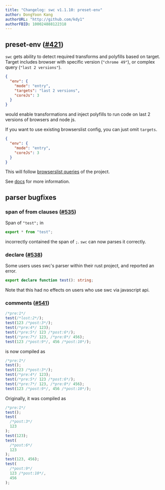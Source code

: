 ```yaml
---
title: "Changelog: swc v1.1.10: preset-env"
author: DongYoon Kang
authorURL: "http://github.com/kdy1"
authorFBID: 100024888122318
---
```


## preset-env ([#421](https://github.com/swc-project/swc/issues/421))

`swc` gets ability to detect required transforms and polyfills based on target. Target includes browser with specific version (`"chrome 49"`), or complex query (`"last 2 versions"`).

```json
{
  "env": {
    "mode": "entry",
    "targets": "last 2 versions",
    "coreJs": 3
  }
}
```

would enable transformations and inject polyfills to run code on last 2 versions of browsers and node js.

If you want to use existing browserslist config, you can just omit `targets`.

```json
{
  "env": {
    "mode": "entry",
    "coreJs": 3
  }
}
```

This will follow [browserslist queries](https://github.com/browserslist/browserslist#queries) of the project.

See [docs](/docs/preset-env#options) for more information.

## parser bugfixes

### span of from clauses ([#535](https://github.com/swc-project/swc/issues/535))

Span of `"test";` in

```js
export * from "test";
```

incorrectly contained the span of `;`. `swc` can now parses it correctly.

### declare ([#538](https://github.com/swc-project/swc/issues/538))

Some users uses swc's parser within their rust project, and reported an error.

```ts
export declare function test(): string;
```

Note that this had no effects on users who use swc via javascript api.

### comments ([#541](https://github.com/swc-project/swc/pull/541))

```js
/*pre:1*/
test(/*lost:2*/);
test(123 /*post:3*/);
test(/*pre:4*/ 123);
test(/*pre:5*/ 123 /*post:6*/);
test(/*pre:7*/ 123, /*pre:8*/ 456);
test(123 /*post:9*/, 456 /*post:10*/);
```

is now compiled as

```js
/*pre:1*/
test();
test(123 /*post:3*/);
test(/*pre:4*/ 123);
test(/*pre:5*/ 123 /*post:6*/);
test(/*pre:7*/ 123, /*pre:8*/ 456);
test(123 /*post:9*/, 456 /*post:10*/);
```

Originally, it was compiled as

```js
/*pre:1*/
test();
test(
  /*post:3*/
  123
);
test(123);
test(
  /*post:6*/
  123
);
test(123, 456);
test(
  /*post:9*/
  123 /*post:10*/,
  456
);
```

